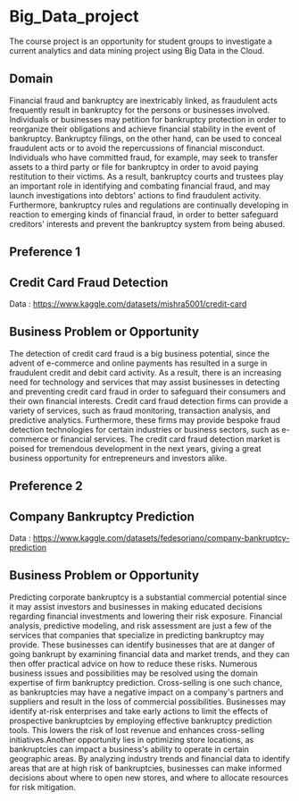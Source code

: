 # Big_Data_project
The course project is an opportunity for student groups to investigate a current analytics and data mining project using Big Data in the Cloud.

## Domain

Financial fraud and bankruptcy are inextricably linked, as fraudulent acts frequently result in bankruptcy for the persons or businesses involved. Individuals or businesses may petition for bankruptcy protection in order to reorganize their obligations and achieve financial stability in the event of bankruptcy. Bankruptcy filings, on the other hand, can be used to conceal fraudulent acts or to avoid the repercussions of financial misconduct. Individuals who have committed fraud, for example, may seek to transfer assets to a third party or file for bankruptcy in order to avoid paying restitution to their victims. As a result, bankruptcy courts and trustees play an important role in identifying and combating financial fraud, and may launch investigations into debtors' actions to find fraudulent activity. Furthermore, bankruptcy rules and regulations are continually developing in reaction to emerging kinds of financial fraud, in order to better safeguard creditors' interests and prevent the bankruptcy system from being abused.


## Preference 1

## Credit Card Fraud Detection

Data : https://www.kaggle.com/datasets/mishra5001/credit-card


## Business Problem or Opportunity

The detection of credit card fraud is a big business potential, since the advent of e-commerce and online payments has resulted in a surge in fraudulent credit and debit card activity. As a result, there is an increasing need for technology and services that may assist businesses in detecting and preventing credit card fraud in order to safeguard their consumers and their own financial interests. Credit card fraud detection firms can provide a variety of services, such as fraud monitoring, transaction analysis, and predictive analytics. Furthermore, these firms may provide bespoke fraud detection technologies for certain industries or business sectors, such as e-commerce or financial services. The credit card fraud detection market is poised for tremendous development in the next years, giving a great business opportunity for entrepreneurs and investors alike.

## Preference 2

## Company Bankruptcy Prediction

Data : https://www.kaggle.com/datasets/fedesoriano/company-bankruptcy-prediction

## Business Problem or Opportunity

Predicting corporate bankruptcy is a substantial commercial potential since it may assist investors and businesses in making educated decisions regarding financial investments and lowering their risk exposure. Financial analysis, predictive modeling, and risk assessment are just a few of the services that companies that specialize in predicting bankruptcy may provide. These businesses can identify businesses that are at danger of going bankrupt by examining financial data and market trends, and they can then offer practical advice on how to reduce these risks.
Numerous business issues and possibilities may be resolved using the domain expertise of firm bankruptcy prediction. Cross-selling is one such chance, as bankruptcies may have a negative impact on a company's partners and suppliers and result in the loss of commercial possibilities. Businesses may identify at-risk enterprises and take early actions to limit the effects of prospective bankruptcies by employing effective bankruptcy prediction tools. This lowers the risk of lost revenue and enhances cross-selling initiatives.Another opportunity lies in optimizing store locations, as bankruptcies can impact a business's ability to operate in certain geographic areas. By analyzing industry trends and financial data to identify areas that are at high risk of bankruptcies, businesses can make informed decisions about where to open new stores, and where to allocate resources for risk mitigation.
